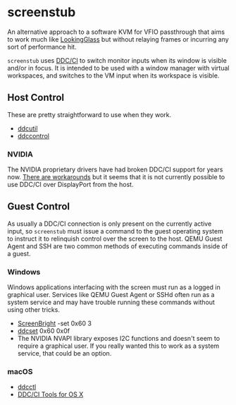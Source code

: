 # screenstub

An alternative approach to a software KVM for VFIO passthrough that aims to work
much like [LookingGlass](https://github.com/gnif/LookingGlass) but without
relaying frames or incurring any sort of performance hit.

`screenstub` uses [DDC/CI](https://en.wikipedia.org/wiki/Display_Data_Channel)
to switch monitor inputs when its window is visible and/or in focus. It is
intended to be used with a window manager with virtual workspaces, and switches
to the VM input when its workspace is visible.


## Host Control

These are pretty straightforward to use when they work.

- [ddcutil](http://www.ddcutil.com/)
- [ddccontrol](https://github.com/ddccontrol/ddccontrol)


### NVIDIA

The NVIDIA proprietary drivers have had broken DDC/CI support for years now.
[There are workarounds](http://www.ddcutil.com/nvidia/) but it seems that it is
not currently possible to use DDC/CI over DisplayPort from the host.


## Guest Control

As usually a DDC/CI connection is only present on the currently active input, so
`screenstub` must issue a command to the guest operating system to instruct it
to relinquish control over the screen to the host. QEMU Guest Agent and SSH are
two common methods of executing commands inside of a guest.


### Windows

Windows applications interfacing with the screen must run as a logged in
graphical user. Services like QEMU Guest Agent or SSHd often run as a system
service and may have trouble running these commands without using other tricks.

- [ScreenBright](http://www.overclock.net/forum/44-monitors-displays/1262322-guide-display-control-via-windows-brightness-contrast-etc-ddc-ci.html) -set 0x60 3
- [ddcset](https://github.com/arcnmx/ddcset-c) 0x60 0x0f
- The NVIDIA NVAPI library exposes I2C functions and doesn't seem to require a
graphical user. If you really wanted this to work as a system service, that
could be an option.


### macOS

- [ddcctl](https://github.com/kfix/ddcctl)
- [DDC/CI Tools for OS X](https://github.com/jontaylor/DDC-CI-Tools-for-OS-X)
